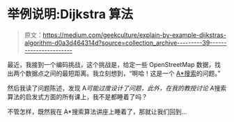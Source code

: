 # 举例说明:Dijkstra 算法

> 原文：<https://medium.com/geekculture/explain-by-example-dijkstras-algorithm-d0a3d464314d?source=collection_archive---------39----------------------->

最近，我接到一个编码挑战，这个挑战是，给定一些 OpenStreetMap 数据，找出两个数据点之间的最短距离。我立刻想到，“啊哈！这是一个 [A*搜索](https://en.wikipedia.org/wiki/A*_search_algorithm)的问题。”

然后我读了问题陈述，发现 A*可能过度设计了问题，此外，在我的教授讨论 A*搜索算法的启发式方面的所有课上，我不是都睡着了吗？

不管怎样，既然我在 A*搜索算法讲座上睡着了，那就让我们回到…